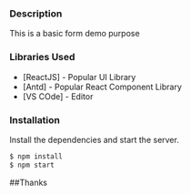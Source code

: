 

### Description

This is a basic form demo purpose

### Libraries Used

* [ReactJS] - Popular UI Library
* [Antd] - Popular React Component Library
* [VS COde] - Editor

### Installation

Install the dependencies and start the server.

```sh
$ npm install 
$ npm start
```

##Thanks